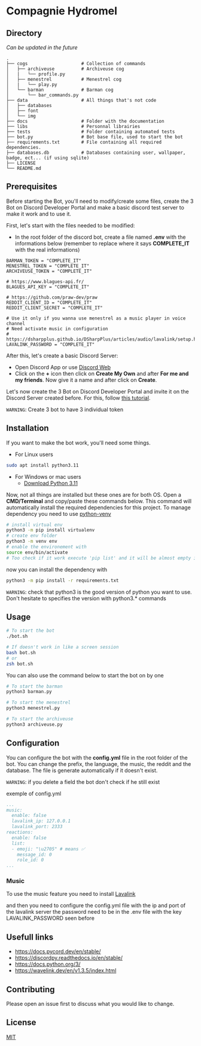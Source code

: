 # Compagnie Hydromel

## Directory

*Can be updated in the future*

```
.
├── cogs                    # Collection of commands
│   ├── archiveuse          # Archiveuse cog
│   |   └── profile.py
│   ├── menestrel           # Menestrel cog 
│   |   └── play.py
│   └── barman              # Barman cog
│       └── bar_commands.py
├── data                    # All things that's not code
│   ├── databases
│   ├── font
│   └── img
├── docs                    # Folder with the documentation
├── libs                    # Personnal librairies
├── tests                   # Folder containing automated tests
├── bot.py                  # Bot base file, used to start the bot
├── requirements.txt        # File containing all required dependencies.
├── databases.db            # Databases containing user, wallpaper, badge, ect... (if using sqlite)
├── LICENSE
└── README.md
```

## Prerequisites

Before starting the Bot, you'll need to modify/create some files, create the 3 Bot on Discord Developer Portal and make a basic discord test server to make it work and to use it.

First, let's start with the files needed to be modified:
- In the root folder of the discord bot, create a file named **.env** with the informations below (remember to replace where it says **COMPLETE_IT** with the real informations)
``` Env
BARMAN_TOKEN = "COMPLETE_IT"
MENESTREL_TOKEN = "COMPLETE_IT"
ARCHIVEUSE_TOKEN = "COMPLETE_IT"

# https://www.blagues-api.fr/
BLAGUES_API_KEY = "COMPLETE_IT"

# https://github.com/praw-dev/praw
REDDIT_CLIENT_ID = "COMPLETE_IT"
REDDIT_CLIENT_SECRET = "COMPLETE_IT"

# Use it only if you wanna use menestrel as a music player in voice channel
# Need activate music in configuration
# https://dsharpplus.github.io/DSharpPlus/articles/audio/lavalink/setup.html
LAVALINK_PASSWORD = "COMPLETE_IT"
```

After this, let's create a basic Discord Server:
- Open Discord App or use [Discord Web](https://discord.com/app)
- Click on the **+** icon then click on **Create My Own** and after **For me and my friends**. Now give it a name and after click on **Create**.

Let's now create the 3 Bot on Discord Developer Portal and invite it on the Discord Server created before. For this, follow [this tutorial](https://docs.pycord.dev/en/stable/discord.html).

`WARNING`: Create 3 bot to have 3 individual token

## Installation

If you want to make the bot work, you'll need some things.

- For Linux users
``` bash
sudo apt install python3.11
```

- For Windows or mac users
    - [Download Python 3.11](https://www.python.org/downloads/release/python-3114/)

Now, not all things are installed but these ones are for both OS. Open a **CMD/Terminal** and copy/paste these commands below. This command will automatically install the required dependencies for this project.
To manage dependency you need to use [python-venv](https://packaging.python.org/en/latest/guides/installing-using-pip-and-virtual-environments/)
```bash
# install virtual env
python3 -m pip install virtualenv 
# create env folder
python3 -m venv env 
# enable the environement with
source env/bin/activate
# Too check if it work execute 'pip list' and it will be almost empty if you were already owning some python package or not
```
now you can install the dependency with
```bash
python3 -m pip install -r requirements.txt
```

`WARNING`: check that python3 is the good version of python you want to use. Don't hesitate to specifies the version with python3.* commands

## Usage
```bash
# To start the bot
./bot.sh

# If doesn't work in like a screen session
bash bot.sh
# or 
zsh bot.sh
```

You can also use the command below to start the bot on by one
```bash
# To start the barman
python3 barman.py

# To start the menestrel
python3 menestrel.py

# To start the archiveuse
python3 archiveuse.py
```

## Configuration
You can configure the bot with the **config.yml** file in the root folder of the bot. You can change the prefix, the language, the music, the reddit and the database. The file is generate automatically if it doesn't exist.

`WARNING`: if you delete a field the bot don't check if he still exist 

exemple of config.yml
```yaml
...
music:
  enable: false
  lavalink_ip: 127.0.0.1
  lavalink_port: 2333
reactions:
  enable: false
  list:
  - emoji: "\u2705" # means ✅
    message_id: 0
    role_id: 0
...
```

### Music

To use the music feature you need to install [Lavalink](https://github.com/lavalink-devs/Lavalink)

and then you need to configure the config.yml file with the ip and port of the lavalink server
the password need to be in the .env file with the key LAVALINK_PASSWORD seen before

## Usefull links
- https://docs.pycord.dev/en/stable/
- https://discordpy.readthedocs.io/en/stable/
- https://docs.python.org/3/
- https://wavelink.dev/en/v1.3.5/index.html

## Contributing
Please open an issue first to discuss what you would like to change.

## License
[MIT](LICENSE)
